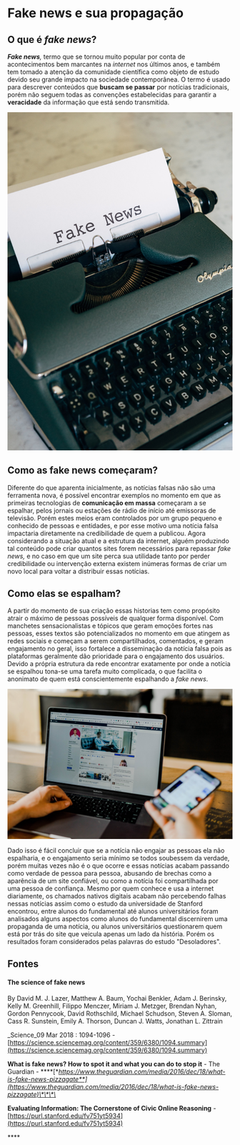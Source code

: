 # Fake news e sua propagação

## O que é _fake news_?

_**Fake news**,_ termo que se tornou muito popular por conta de acontecimentos bem marcantes na _internet_ nos últimos anos, e também tem tomado a atenção da comunidade científica como objeto de estudo devido seu grande impacto na sociedade contemporânea. O termo é usado para descrever conteúdos que **buscam se passar** por notícias tradicionais, porém não seguem todas as convenções estabelecidas para garantir a **veracidade** da informação que está sendo transmitida. 

![](../.gitbook/assets/markus-winkler-bcvjjpu5rg4-unsplash.jpg)

## Como as fake news começaram?

Diferente do que aparenta inicialmente, as notícias falsas não são uma ferramenta nova, é possível encontrar exemplos no momento em que as primeiras tecnologias de **comunicação em massa** começaram a se espalhar, pelos jornais ou estações de rádio de início até emissoras de televisão. Porém estes meios eram controlados por um grupo pequeno e conhecido de pessoas e entidades, e por esse motivo uma notícia falsa impactaria diretamente na credibilidade de quem a publicou. Agora considerando a situação atual e a estrutura da internet, alguém produzindo tal conteúdo pode criar quantos sites forem necessários para repassar _fake news,_ e no caso em que um site perca sua utilidade tanto por perder credibilidade ou intervenção externa existem inúmeras formas de criar um novo local para voltar a distribuir essas notícias.

## Como elas se espalham?

A partir do momento de sua criação essas historias tem como propósito atrair o máximo de pessoas possíveis de qualquer forma disponível. Com manchetes sensacionalistas e tópicos que geram emoções fortes nas pessoas, esses textos são potencializados no momento em que atingem as redes sociais e começam a serem compartilhados, comentados, e geram engajamento no geral, isso fortalece a disseminação da notícia falsa pois as plataformas geralmente dão prioridade para o engajamento dos usuários. Devido a própria estrutura da rede encontrar exatamente por onde a notícia se espalhou tona-se uma tarefa muito complicada, o que facilita o anonimato de quem está conscientemente espalhando a _fake news_. 

![](../.gitbook/assets/austin-distel-tlzhfrlj6ny-unsplash.jpg)

Dado isso é fácil concluir que se a notícia não engajar as pessoas ela não espalharia, e o engajamento seria mínimo se todos soubessem da verdade, porém muitas vezes não é o que ocorre e essas notícias acabam passando como verdade de pessoa para pessoa, abusando de brechas como a aparência de um site confiável, ou como a notícia foi compartilhada por uma pessoa de confiança. Mesmo por quem conhece e usa a internet diariamente, os chamados nativos digitais acabam não percebendo falhas nessas notícias assim como o estudo da universidade de Stanford encontrou, entre alunos do fundamental até alunos universitários foram analisados alguns aspectos como alunos do fundamental discernirem uma propaganda de uma notícia, ou alunos universitários questionarem quem está por trás do site que veicula apenas um lado da história. Porém os resultados foram considerados pelas palavras do estudo "Desoladores".

## Fontes

#### The science of fake news

By David M. J. Lazer, Matthew A. Baum, Yochai Benkler, Adam J. Berinsky, Kelly M. Greenhill, Filippo Menczer, Miriam J. Metzger, Brendan Nyhan, Gordon Pennycook, David Rothschild, Michael Schudson, Steven A. Sloman, Cass R. Sunstein, Emily A. Thorson, Duncan J. Watts, Jonathan L. Zittrain

_Science_09 Mar 2018 : 1094-1096 - [https://science.sciencemag.org/content/359/6380/1094.summary](https://science.sciencemag.org/content/359/6380/1094.summary)

**What is fake news? How to spot it and what you can do to stop it** - The Guardian - ****[**https://www.theguardian.com/media/2016/dec/18/what-is-fake-news-pizzagate**](https://www.theguardian.com/media/2016/dec/18/what-is-fake-news-pizzagate)\*\*\*\*

**Evaluating Information: The Cornerstone of Civic Online Reasoning** -[https://purl.stanford.edu/fv751yt5934](https://purl.stanford.edu/fv751yt5934)

\*\*\*\*

